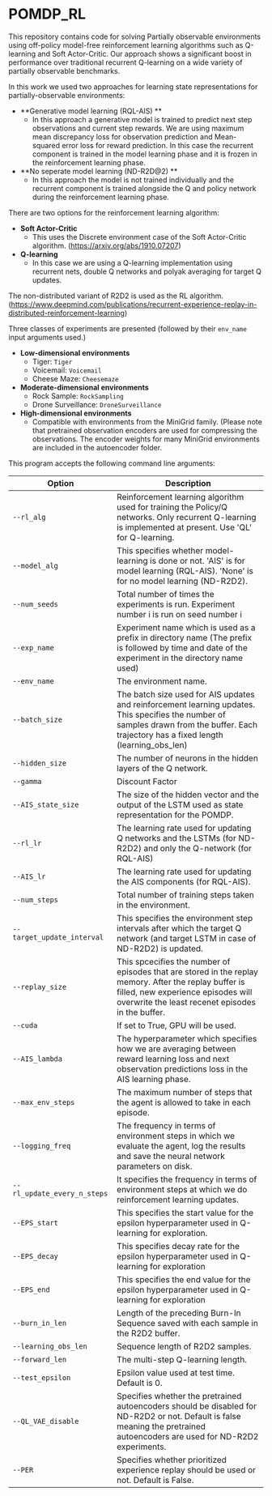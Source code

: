 # POMDP_RL

This repository contains code for solving Partially observable environments using off-policy model-free reinforcement learning algorithms such as Q-learning and Soft Actor-Critic. Our approach shows a significant boost in performance over traditional recurrent Q-learning on a wide variety of partially observable benchmarks.

In this work we used two approaches for learning state representations for partially-observable environments:
* **Generative model learning (RQL-AIS) **
  - In this approach a generative model is trained to predict next step observations and current step rewards. We are using maximum mean discrepancy loss for observation prediction and Mean-squared error loss for reward prediction. In this case the recurrent component is trained in the model learning phase and it is frozen in the reinforcement learning phase. 
* **No seperate model learning (ND-R2D@2) **
  - In this approach the model is not trained individually and the recurrent component is trained alongside the Q and policy network during the reinforcement learning phase.

There are two options for the reinforcement learning algorithm:
* **Soft Actor-Critic**
  - This uses the Discrete environment case of the Soft Actor-Critic algorithm. (https://arxiv.org/abs/1910.07207)
* **Q-learning**
  - In this case we are using a Q-learning implementation using recurrent nets, double Q networks and polyak averaging for target Q updates.

The non-distributed variant of R2D2 is used as the RL algorithm. (https://www.deepmind.com/publications/recurrent-experience-replay-in-distributed-reinforcement-learning)

Three classes of experiments are presented (followed by their `env_name` input arguments used.)
* **Low-dimensional environments**
  - Tiger: `Tiger` 
  - Voicemail: `Voicemail`
  - Cheese Maze: `Cheesemaze`
 * **Moderate-dimensional environments**
   - Rock Sample: `RockSampling`
   - Drone Surveillance: `DroneSurveillance`
 * **High-dimensional environments**
   - Compatible with environments from the MiniGrid family. (Please note that pretrained observation encoders are used for compressing the observations. The encoder weights for many MiniGrid environments are included in the autoencoder folder.


This program accepts the following command line arguments:

| Option          | Description |
| --------------- | ----------- |
| `--rl_alg` |  Reinforcement learning algorithm used for training the Policy/Q networks. Only recurrent Q-learning is implemented at present. Use 'QL' for Q-learning. |
| `--model_alg` |  This specifies whether model-learning is done or not. 'AIS' is for model learning (RQL-AIS). 'None' is for no model learning (ND-R2D2). |
| `--num_seeds` | Total number of times the experiments is run. Experiment number i is run on seed number i |
| `--exp_name` | Experiment name which is used as a prefix in directory name (The prefix is followed by time and date of the experiment in the directory name used)|
| `--env_name` | The environment name.  |
| `--batch_size` | The batch size used for AIS updates and reinforcement learning updates. This specifies the number of samples drawn from the buffer. Each trajectory has a fixed length (learning_obs_len) |
| `--hidden_size` | The number of neurons in the hidden layers of the Q network. |
| `--gamma` | Discount Factor |
| `--AIS_state_size` | The size of the hidden vector and the output of the LSTM used as state representation for the POMDP. |
| `--rl_lr` | The learning rate used for updating Q networks and the LSTMs (for ND-R2D2) and only the Q-network (for RQL-AIS) |
| `--AIS_lr` | The learning rate used for updating the AIS components (for RQL-AIS). |
| `--num_steps` | Total number of training steps taken in the environment.|
| `--target_update_interval` |  This specifies the environment step intervals after which the target Q network (and target LSTM in case of ND-R2D2) is updated. |
| `--replay_size` |  This spcecifies the number of episodes that are stored in the replay memory. After the replay buffer is filled, new experience episodes will overwrite the least recenet episodes in the buffer. |
| `--cuda` |  If set to True, GPU will be used. |
| `--AIS_lambda` |  The hyperparameter which specifies how we are averaging between reward learning loss and next observation predictions loss in the AIS learning phase. |
| `--max_env_steps` |  The maximum number of steps that the agent is allowed to take in each episode. |
| `--logging_freq` |  The frequency in terms of environment steps in which we evaluate the agent, log the results and save the neural network parameters on disk. |
| `--rl_update_every_n_steps` |  It specifies the frequency in terms of environment steps at which we do reinforcement learning updates. |
| `--EPS_start` |  This specifies the start value for the epsilon hyperparameter used in Q-learning for exploration. |
| `--EPS_decay` |  This specifies decay rate for the epsilon hyperparameter used in Q-learning for exploration |
| `--EPS_end` | This specifies the end value for the epsilon hyperparameter used in Q-learning for exploration |
| `--burn_in_len` | Length of the preceding Burn-In Sequence saved with each sample in the R2D2 buffer. |
| `--learning_obs_len` | Sequence length of R2D2 samples. |
| `--forward_len` | The multi-step Q-learning length. |
| `--test_epsilon` | Epsilon value used at test time. Default is 0. |
| `--QL_VAE_disable` | Specifies whether the pretrained autoencoders should be disabled for ND-R2D2 or not. Default is false meaning the pretrained autoencoders are used for ND-R2D2 experiments.  |
| `--PER` | Specifies whether prioritized experience replay should be used or not. Default is False.  |



